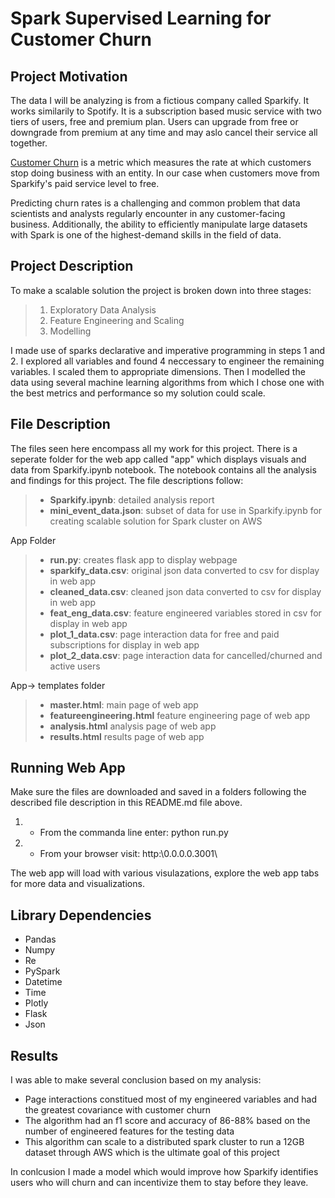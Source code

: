 # Spark Supervised Learning for Customer Churn
## Project Motivation
The data I will be analyzing is from a fictious company called Sparkify. It works similarily to Spotify. It is a subscription based music service with two tiers of users, free and premium plan. Users can upgrade from free or downgrade from premium at any time and may aslo cancel their service all together.<br>

[Customer Churn](https://www.investopedia.com/terms/c/churnrate.asp) is a metric which measures the rate at which customers stop doing business with an entity. In our case when customers move from Sparkify's paid service level to free.<br>

Predicting churn rates is a challenging and common problem that data scientists and analysts regularly encounter in any customer-facing business. Additionally, the ability to efficiently manipulate large datasets with Spark is one of the highest-demand skills in the field of data.<br>

## Project Description
To make a scalable solution the project is broken down into three stages:<br>

>1. Exploratory Data Analysis
>2. Feature Engineering and Scaling
>3. Modelling

I made use of sparks declarative and imperative programming in steps 1 and 2. I explored all variables and found 4 neccessary to engineer the remaining variables. I scaled them to appropriate dimensions. Then I modelled the data using several machine learning algorithms from which I chose one with the best metrics and performance so my solution could scale.

## File Description
The files seen here encompass all my work for this project. There is a seperate folder for the web app called "app" which displays visuals and data from Sparkify.ipynb notebook. The notebook contains all the analysis and findings for this project. The file descriptions follow:

>* **Sparkify.ipynb**: detailed analysis report <br>
>* **mini_event_data.json**: subset of data for use in Sparkify.ipynb for creating scalable solution for Spark cluster on AWS<br>

App Folder<br>

>* **run.py**: creates flask app to display webpage<br>
>* **sparkify_data.csv**: original json data converted to csv for display in web app<br>
>* **cleaned_data.csv**: cleaned json data converted to csv for display in web app<br>
>* **feat_eng_data.csv**: feature engineered variables stored in csv for display in web app<br>
>* **plot_1_data.csv**: page interaction data for free and paid subscriptions for display in web app<br>
>* **plot_2_data.csv**: page interaction data for cancelled/churned and active users<br>

App-> templates folder<br>

>* **master.html**: main page of web app <br>
>* **featureengineering.html** feature engineering page of web app<br>
>* **analysis.html** analysis page of web app<br>
>* **results.html** results page of web app<br>

## Running Web App
Make sure the files are downloaded and saved in a folders following the described file description in this README.md file above. 

1. * From the commanda line enter: python run.py
2. * From your browser visit: http:\\0.0.0.0.3001\

The web app will load with various visulazations, explore the web app tabs for more data and visualizations.

## Library Dependencies

* Pandas
* Numpy 
* Re
* PySpark
* Datetime
* Time
* Plotly
* Flask
* Json

## Results

I was able to make several conclusion based on my analysis: <br>

* Page interactions constitued most of my engineered variables and had the greatest covariance with customer churn
* The algorithm had an f1 score and accuracy of 86-88% based on the number of engineered features for the testing data
* This algorithm can scale to a distributed spark cluster to run a 12GB dataset through AWS which is the ultimate goal of this project

In conlcusion I made a model which would improve how Sparkify identifies users who will churn and can incentivize them to stay before they leave.

